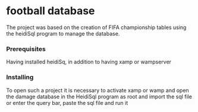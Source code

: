 # football database

The project was based on the creation of FIFA championship tables using the heidiSql program to manage the database.


### Prerequisites

Having installed heidiSq, in addition to having xamp or wampserver


### Installing


To open such a project it is necessary to activate xamp or wamp and open the damage database in the HeidiSql program as root and import the sql file or enter the query bar, paste the sql file and run it
